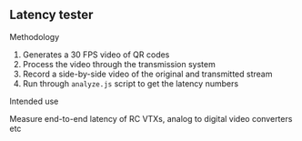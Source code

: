 ## Latency tester

Methodology

1. Generates a 30 FPS video of QR codes
2. Process the video through the transmission system
3. Record a side-by-side video of the original and transmitted stream
4. Run through `analyze.js` script to get the latency numbers

Intended use

Measure end-to-end latency of RC VTXs, analog to digital video converters etc
